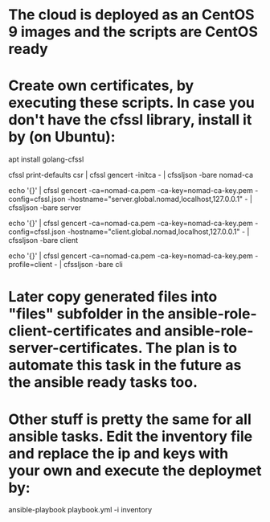 # The cloud is deployed as an CentOS 9 images and the scripts are CentOS ready
# Create own certificates, by executing these scripts. In case you don't have the cfssl library, install it by (on Ubuntu):
apt install golang-cfssl

cfssl print-defaults csr | cfssl gencert -initca - | cfssljson -bare nomad-ca

echo '{}' | cfssl gencert -ca=nomad-ca.pem -ca-key=nomad-ca-key.pem -config=cfssl.json -hostname="server.global.nomad,localhost,127.0.0.1" - | cfssljson -bare server

echo '{}' | cfssl gencert -ca=nomad-ca.pem -ca-key=nomad-ca-key.pem -config=cfssl.json -hostname="client.global.nomad,localhost,127.0.0.1" - | cfssljson -bare client

echo '{}' | cfssl gencert -ca=nomad-ca.pem -ca-key=nomad-ca-key.pem -profile=client - | cfssljson -bare cli

# Later copy generated files into "files" subfolder in the ansible-role-client-certificates and ansible-role-server-certificates. The plan is to automate this task in the future as the ansible ready tasks too.

# Other stuff is pretty the same for all ansible tasks. Edit the inventory file and replace the ip and keys with your own and execute the deploymet by:
ansible-playbook playbook.yml -i inventory

